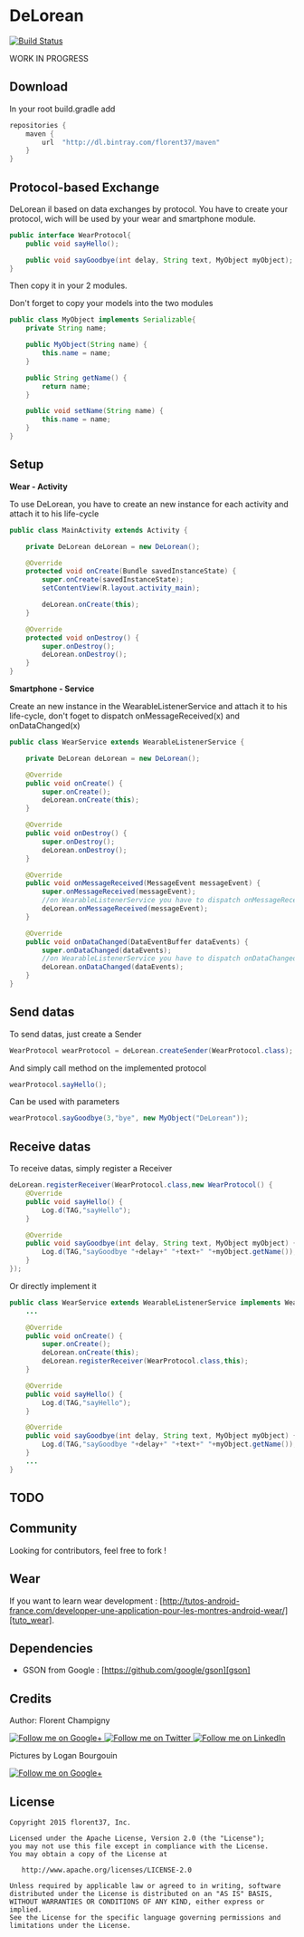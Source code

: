 DeLorean
=======

[![Build Status](https://travis-ci.org/florent37/DeLorean.svg)](https://travis-ci.org/florent37/DeLorean)

WORK IN PROGRESS

Download
--------

In your root build.gradle add
```groovy
repositories {
    maven {
        url  "http://dl.bintray.com/florent37/maven"
    }
}
```

Protocol-based Exchange
--------

DeLorean il based on data exchanges by protocol.
You have to create your protocol, wich will be used by your wear and smartphone module.

```java
public interface WearProtocol{
    public void sayHello();

    public void sayGoodbye(int delay, String text, MyObject myObject);
}
```

Then copy it in your 2 modules.

Don't forget to copy your models into the two modules
```java
public class MyObject implements Serializable{
    private String name;

    public MyObject(String name) {
        this.name = name;
    }

    public String getName() {
        return name;
    }

    public void setName(String name) {
        this.name = name;
    }
}
```

Setup
--------

**Wear - Activity**

To use DeLorean, you have to create an new instance for each activity
and attach it to his life-cycle

```java
public class MainActivity extends Activity {

    private DeLorean deLorean = new DeLorean();

    @Override
    protected void onCreate(Bundle savedInstanceState) {
        super.onCreate(savedInstanceState);
        setContentView(R.layout.activity_main);

        deLorean.onCreate(this);
    }

    @Override
    protected void onDestroy() {
        super.onDestroy();
        deLorean.onDestroy();
    }
}
```

**Smartphone - Service**

Create an new instance in the WearableListenerService
and attach it to his life-cycle,
don't foget to dispatch onMessageReceived(x) and onDataChanged(x)

```java
public class WearService extends WearableListenerService {

    private DeLorean deLorean = new DeLorean();

    @Override
    public void onCreate() {
        super.onCreate();
        deLorean.onCreate(this);
    }

    @Override
    public void onDestroy() {
        super.onDestroy();
        deLorean.onDestroy();
    }

    @Override
    public void onMessageReceived(MessageEvent messageEvent) {
        super.onMessageReceived(messageEvent);
        //on WearableListenerService you have to dispatch onMessageReceived(x)
        deLorean.onMessageReceived(messageEvent);
    }

    @Override
    public void onDataChanged(DataEventBuffer dataEvents) {
        super.onDataChanged(dataEvents);
        //on WearableListenerService you have to dispatch onDataChanged(x)
        deLorean.onDataChanged(dataEvents);
    }
}
```

Send datas
--------

To send datas, just create a Sender

```java
WearProtocol wearProtocol = deLorean.createSender(WearProtocol.class);
```

And simply call method on the implemented protocol
```java
wearProtocol.sayHello();
```
Can be used with parameters
```java
wearProtocol.sayGoodbye(3,"bye", new MyObject("DeLorean"));
```

Receive datas
--------

To receive datas, simply register a Receiver

```java
deLorean.registerReceiver(WearProtocol.class,new WearProtocol() {
    @Override
    public void sayHello() {
        Log.d(TAG,"sayHello");
    }

    @Override
    public void sayGoodbye(int delay, String text, MyObject myObject) {
        Log.d(TAG,"sayGoodbye "+delay+" "+text+" "+myObject.getName());
    }
});
```

Or directly implement it
```java
public class WearService extends WearableListenerService implements WearProtocol {
    ...

    @Override
    public void onCreate() {
        super.onCreate();
        deLorean.onCreate(this);
        deLorean.registerReceiver(WearProtocol.class,this);
    }

    @Override
    public void sayHello() {
        Log.d(TAG,"sayHello");
    }

    @Override
    public void sayGoodbye(int delay, String text, MyObject myObject) {
        Log.d(TAG,"sayGoodbye "+delay+" "+text+" "+myObject.getName());
    }
    ...
}
```

TODO
--------

Community
--------

Looking for contributors, feel free to fork !

Wear
--------

If you want to learn wear development : [http://tutos-android-france.com/developper-une-application-pour-les-montres-android-wear/][tuto_wear].

Dependencies
--------

- GSON from Google : [https://github.com/google/gson][gson]

Credits
-------

Author: Florent Champigny

<a href="https://plus.google.com/+florentchampigny">
  <img alt="Follow me on Google+"
       src="https://raw.githubusercontent.com/florent37/DaVinci/master/mobile/src/main/res/drawable-hdpi/gplus.png" />
</a>
<a href="https://twitter.com/florent_champ">
  <img alt="Follow me on Twitter"
       src="https://raw.githubusercontent.com/florent37/DaVinci/master/mobile/src/main/res/drawable-hdpi/twitter.png" />
</a>
<a href="https://www.linkedin.com/profile/view?id=297860624">
  <img alt="Follow me on LinkedIn"
       src="https://raw.githubusercontent.com/florent37/DaVinci/master/mobile/src/main/res/drawable-hdpi/linkedin.png" />
</a>


Pictures by Logan Bourgouin

<a href="https://plus.google.com/+LoganBOURGOIN">
  <img alt="Follow me on Google+"
       src="https://raw.githubusercontent.com/florent37/DaVinci/master/mobile/src/main/res/drawable-hdpi/gplus.png" />
</a>

License
--------

    Copyright 2015 florent37, Inc.

    Licensed under the Apache License, Version 2.0 (the "License");
    you may not use this file except in compliance with the License.
    You may obtain a copy of the License at

       http://www.apache.org/licenses/LICENSE-2.0

    Unless required by applicable law or agreed to in writing, software
    distributed under the License is distributed on an "AS IS" BASIS,
    WITHOUT WARRANTIES OR CONDITIONS OF ANY KIND, either express or implied.
    See the License for the specific language governing permissions and
    limitations under the License.


[snap]: https://oss.sonatype.org/content/repositories/snapshots/
[tuto_wear]: http://tutos-android-france.com/developper-une-application-pour-les-montres-android-wear/
[gson]: https://github.com/google/gson
